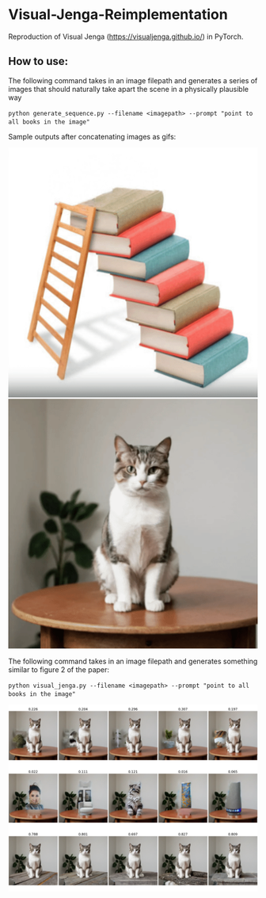 # Visual-Jenga-Reimplementation

Reproduction of Visual Jenga (https://visualjenga.github.io/) in PyTorch.


## How to use:

The following command takes in an image filepath and generates a series of images that should naturally take apart the scene in a physically plausible way

`python generate_sequence.py --filename <imagepath> --prompt "point to all books in the image"`

Sample outputs after concatenating images as gifs:

![Description of image](assets/books_output.gif)
![Description of image](assets/cat_output.gif)



The following command takes in an image filepath and generates something similar to figure 2 of the paper:

`python visual_jenga.py --filename <imagepath> --prompt "point to all books in the image"`

![Description of image](assets/inpaint_cat.png)
